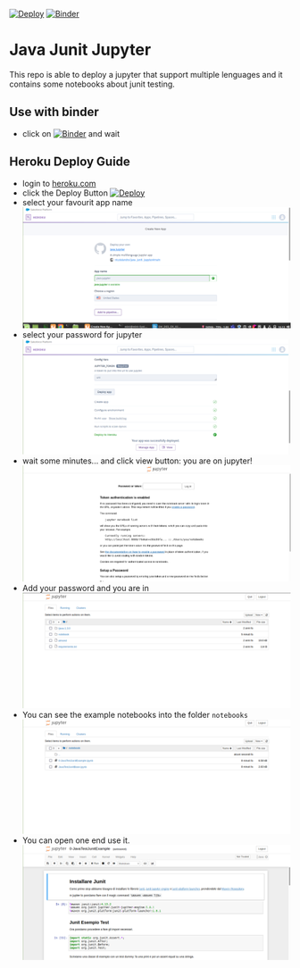 [![Deploy](https://www.herokucdn.com/deploy/button.svg)](https://heroku.com/deploy?template=https://github.com/nicolalandro/java_junit_jupyter.git)
[![Binder](https://mybinder.org/badge_logo.svg)](https://mybinder.org/v2/gh/nicolalandro/java_junit_jupyter/main)


# Java Junit Jupyter
This repo is able to deploy a jupyter that support multiple lenguages and it contains some notebooks about junit testing.

## Use with binder
* click on [![Binder](https://mybinder.org/badge_logo.svg)](https://mybinder.org/v2/gh/nicolalandro/java_junit_jupyter/binder) and wait

## Heroku Deploy Guide

* login to [heroku.com](https://heroku.com/)
* click the Deploy Button [![Deploy](https://www.herokucdn.com/deploy/button.svg)](https://heroku.com/deploy?template=https://github.com/nicolalandro/java_junit_jupyter.git)
* select your favourit app name
![](imgs/1-heroku.png)
* select your password for jupyter
![](imgs/2-heroku.png)
* wait some minutes... and click view button: you are on jupyter!
![](imgs/3-jupyter-password.png)
* Add your password and you are in
![](imgs/4-jupyter_screen.png)
* You can see the example notebooks into the folder `notebooks`
![](imgs/5-jupyter-notebook-folder.png)
* You can open one end use it.
![](imgs/6-jupyter-notebook-running.png)
